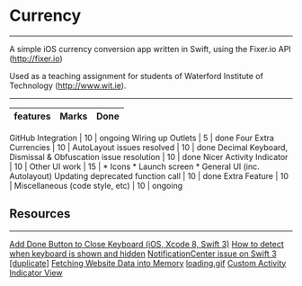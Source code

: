 # Currency
---

A simple iOS currency conversion app written in Swift, using the Fixer.io API (http://fixer.io)

Used as a teaching assignment for students of Waterford Institute of Technology (http://www.wit.ie).

---
features | Marks | Done
-------- | ----- | ----

GitHub Integration | 10 | ongoing
Wiring up Outlets | 5 | done
Four Extra Currencies | 10 |
AutoLayout issues resolved | 10 | done
Decimal Keyboard, Dismissal & Obfuscation issue resolution | 10 | done
Nicer Activity Indicator | 10 |
Other UI work | 15 |
    * Icons
    * Launch screen
    * General UI (inc. Autolayout)
Updating deprecated function call | 10 | done
Extra Feature | 10 |
Miscellaneous (code style, etc) | 10 | ongoing

## Resources
---
[Add Done Button to Close Keyboard (iOS, Xcode 8, Swift 3)](https://www.youtube.com/watch?v=RuzHai2RVZU)
[How to detect when keyboard is shown and hidden](https://stackoverflow.com/questions/4374436/how-to-detect-when-keyboard-is-shown-and-hidden)
[NotificationCenter issue on Swift 3 [duplicate]](https://stackoverflow.com/questions/38204703/notificationcenter-issue-on-swift-3)
[Fetching Website Data into Memory](https://developer.apple.com/documentation/foundation/url_loading_system/fetching_website_data_into_memory)
[loading.gif](http://i0.kym-cdn.com/photos/images/newsfeed/000/674/528/de2.gif)
[Custom Activity Indicator View](https://github.com/snyuryev/Custom-Activity-Indicator-View)